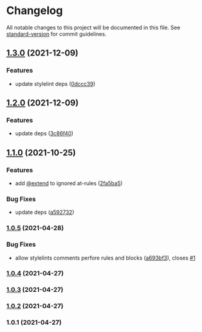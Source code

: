 # Changelog

All notable changes to this project will be documented in this file. See [standard-version](https://github.com/conventional-changelog/standard-version) for commit guidelines.

## [1.3.0](https://github.com/equinusocio/stylelint-config-equinusocio/compare/v1.2.0...v1.3.0) (2021-12-09)


### Features

* update stylelint deps ([0dccc39](https://github.com/equinusocio/stylelint-config-equinusocio/commit/0dccc39f1fc4285116da615edae1f3e8a1610b44))

## [1.2.0](https://github.com/equinusocio/stylelint-config-equinusocio/compare/v1.1.0...v1.2.0) (2021-12-09)


### Features

* update deps ([3c86f40](https://github.com/equinusocio/stylelint-config-equinusocio/commit/3c86f40afb908cc85bfc6196ea8a654e86727b44))

## [1.1.0](https://github.com/equinusocio/stylelint-config-equinusocio/compare/v1.0.5...v1.1.0) (2021-10-25)


### Features

* add [@extend](https://github.com/extend) to ignored at-rules ([2fa5ba5](https://github.com/equinusocio/stylelint-config-equinusocio/commit/2fa5ba54be41c013510cd9c1c805be777c87d5ab))


### Bug Fixes

* update deps ([a592732](https://github.com/equinusocio/stylelint-config-equinusocio/commit/a5927322431f1915d8e4f991343d95503f301f5c))

### [1.0.5](https://github.com/equinusocio/stylelint-config-equinusocio/compare/v1.0.4...v1.0.5) (2021-04-28)


### Bug Fixes

* allow stylelints comments perfore rules and blocks ([a693bf3](https://github.com/equinusocio/stylelint-config-equinusocio/commit/a693bf3542094d687f1610e6076b5adb60887c63)), closes [#1](https://github.com/equinusocio/stylelint-config-equinusocio/issues/1)

### [1.0.4](https://github.com/equinusocio/stylelint-config-equinusocio/compare/v1.0.3...v1.0.4) (2021-04-27)

### [1.0.3](https://github.com/equinusocio/stylelint-config-equinusocio/compare/v1.0.2...v1.0.3) (2021-04-27)

### [1.0.2](https://github.com/equinusocio/stylelint-config-equinusocio/compare/v1.0.1...v1.0.2) (2021-04-27)

### 1.0.1 (2021-04-27)
